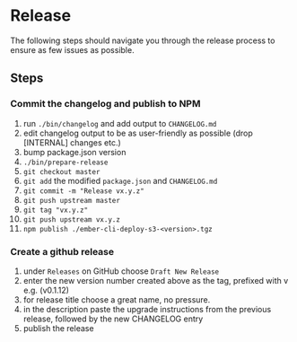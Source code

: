 # Release

The following steps should navigate you through the release process to ensure as few issues as possible.

## Steps

### Commit the changelog and publish to NPM

1. run `./bin/changelog` and add output to `CHANGELOG.md`
2. edit changelog output to be as user-friendly as possible (drop [INTERNAL] changes etc.)
3. bump package.json version
4. `./bin/prepare-release`
5. `git checkout master`
6. `git add` the modified `package.json` and `CHANGELOG.md`
7. `git commit -m "Release vx.y.z"`
8. `git push upstream master`
9. `git tag "vx.y.z"`
10. `git push upstream vx.y.z`
11. `npm publish ./ember-cli-deploy-s3-<version>.tgz`

### Create a github release

1. under `Releases` on GitHub choose `Draft New Release`
2. enter the new version number created above as the tag, prefixed with v e.g. (v0.1.12)
3. for release title choose a great name, no pressure.
4. in the description paste the upgrade instructions from the previous release, followed by the new CHANGELOG entry
5. publish the release
